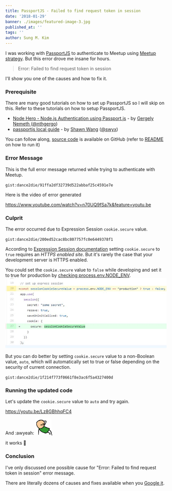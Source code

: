 ```yaml
---
title: PassportJS - Failed to find request token in session
date: '2018-01-29'
banner: ./images/featured-image-3.jpg
published_at: ''
tags: ''
author: Sung M. Kim
---
```


I was working with [PassportJS](http://www.passportjs.org/) to authenticate to Meetup using [Meetup strategy](https://github.com/jaredhanson/passport-meetup). But this error drove me insane for hours.

> Error: Failed to find request token in session

I'll show you one of the causes and how to fix it.

### Prerequisite

There are many good tutorials on how to set up PassportJS so I will skip on this. Refer to these tutorials on how to setup PassportJS.

- [Node Hero - Node.js Authentication using Passport.js](https://blog.risingstack.com/node-hero-node-js-authentication-passport-js/) - by [Gergely Nemeth ](https://blog.risingstack.com/author/gergely/)([@nthgergo](https://twitter.com/@nthgergo))
- [passportjs local guide](https://sw-yx.github.io/2018/01/22/passportjs-local-guide) - by [Shawn Wang](https://www.swyx.io/) ([@swyx](https://twitter.com/swyx))

You can follow along, [source code](https://github.com/dance2die/blog.passportjs_error) is available on GitHub (refer to [README](https://github.com/dance2die/blog.passportjs_error/blob/master/README.md) on how to run it)

### Error Message

This is the full error message returned while trying to authenticate with Meetup.

`gist:dance2die/91ffa2df32739d522abbaf25c4591e7e`

Here is the video of error generated

https://www.youtube.com/watch?v=n70UQ9fSa7k&feature=youtu.be

### Culprit

The error occurred due to Expression Session `cookie.secure` value.

`gist:dance2die/200ed52cac8bc807757fc0e6449378f1`

According to [Expression Session documentation](https://github.com/expressjs/session#cookiesecure) setting `cookie.secure` to `true` requires an _HTTPS enabled site_. But it's rarely the case that your development server is HTTPS enabled.

You could set the `cookie.secure` value to `false` while developing and set it to true for production by [checking process.env.NODE\_ENV](https://github.com/dance2die/blog.passportjs_error/commit/91009e8845cb67a8538df2e07596ec541a8a0b4f#diff-0364f57fbff2fabbe941ed20c328ef1aR20).![](./images/process.env_.Node_ENV-check.jpg)

But you can do better by setting `cookie.secure` value to a non-Boolean value, `auto`, which will automatically set to true or false depending on the security of current connection.

`gist:dance2die/1f214f773f0661f8e3ac6f5a4327400d`

### Running the updated code

Let's update the `cookie.secure` value to `auto` and try again.

https://youtu.be/Lz8GBhhqFC4

And :awyeah: ![](./images/aw_yeah.gif),

it works 🎉

### Conclusion

I've only discussed one possible cause for "Error: Failed to find request token in session" error message.

There are literally dozens of causes and fixes available when you [Google it](https://www.google.com/search?q=passportjs+Error%3A+Failed+to+find+request+token+in+session&ie=utf-8&oe=utf-8&client=firefox-b-1-ab).

